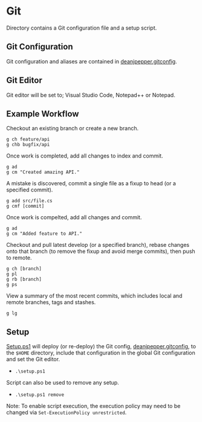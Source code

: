 # Git
Directory contains a Git configuration file and a setup script.

## Git Configuration
Git configuration and aliases are contained in [deanjpepper.gitconfig](deanjpepper.gitconfig). 

## Git Editor
Git editor will be set to; Visual Studio Code, Notepad++ or Notepad.

## Example Workflow
Checkout an existing branch or create a new branch.
```
g ch feature/api
g chb bugfix/api
```

Once work is completed, add all changes to index and commit.
```
g ad
g cm "Created amazing API."
```

A mistake is discovered, commit a single file as a fixup to head (or a specified commit).
```
g add src/file.cs
g cmf [commit]
```

Once work is compelted, add all changes and commit.
```
g ad
g cm "Added feature to API."
```

Checkout and pull latest develop (or a specified branch), rebase changes onto that branch (to remove the fixup and avoid merge commits), then push to remote.
```
g ch [branch]
g pl
g rb [branch]
g ps
```

View a summary of the most recent commits, which includes local and remote branches, tags and stashes.
```
g lg
```

## Setup
[Setup.ps1](setup.ps1) will deploy (or re-deploy) the Git config, [deanjpepper.gitconfig](deanjpepper.gitconfig), to the `$HOME` directory, include that configuration in the global Git configuration and set the Git editor.
- `.\setup.ps1`

Script can also be used to remove any setup.
- `.\setup.ps1 remove`

Note: To enable script execution, the execution policy may need to be changed via ```Set-ExecutionPolicy unrestricted```.
